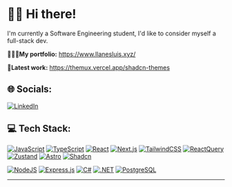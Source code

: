 # 👋🏻 Hi there!
I'm currently a Software Engineering student, I'd like to consider myself a full-stack dev. 

**🧑🏼‍💻My portfolio:** https://www.llanesluis.xyz/

**🎨Latest work:** https://themux.vercel.app/shadcn-themes

## 🌐 Socials:
<a href='https://www.linkedin.com/in/llanesluis/' target="_blank"><img alt='LinkedIn' src='https://img.shields.io/badge/Linkedin-100000?style=for-the-badge&logo=LinkedIn&logoColor=FFFFFF&labelColor=276DB6&color=276DB6'/></a>

## 💻 Tech Stack:
<!-- Frontend -->
<a href='' target="_blank"><img alt='JavaScript' src='https://img.shields.io/badge/javascript-%23323330.svg?style=for-the-badge&logo=javascript&logoColor=%23F7DF1E'/></a>
<a href='' target="_blank"><img alt='TypeScript' src='https://img.shields.io/badge/typescript-%23007ACC.svg?style=for-the-badge&logo=typescript&logoColor=white'/></a>
<a href='' target="_blank"><img alt='React' src='https://img.shields.io/badge/react-%2320232a.svg?style=for-the-badge&logo=react&logoColor=%2361DAFB'/></a>
<a href='' target="_blank"><img alt='Next.js' src='https://img.shields.io/badge/Next-black?style=for-the-badge&logo=next.js&logoColor=white'/></a>
<a href='' target="_blank"><img alt='TailwindCSS' src='https://img.shields.io/badge/tailwindcss-%2338B2AC.svg?style=for-the-badge&logo=tailwind-css&logoColor=white'/></a>
<a href='' target="_blank"><img alt='ReactQuery' src='https://img.shields.io/badge/React_Query-100000?style=for-the-badge&logo=ReactQuery&logoColor=FFFFFF&labelColor=EE3400&color=EE3400'/></a>
<a href='' target="_blank"><img alt='Zustand' src='https://img.shields.io/badge/Zustand-100000?style=for-the-badge&logo=Zustand&logoColor=FFFFFF&labelColor=A37200&color=A37200'/></a>
<a href='' target="_blank"><img alt='Astro' src='https://img.shields.io/badge/ASTRO-100000?style=for-the-badge&logo=astro&logoColor=white&labelColor=e843ab&color=e843ab'/></a>
<a href='' target="_blank"><img alt='Shadcn' src='https://img.shields.io/badge/ShadCN_ui-100000?style=for-the-badge&logo=ShadCN&logoColor=white&labelColor=FFFFFF&color=FFFFFF'/></a>
<!-- Backend -->
<a href='' target="_blank"><img alt='NodeJS' src='https://img.shields.io/badge/node.js-6DA55F?style=for-the-badge&logo=node.js&logoColor=white'/></a>
<a href='' target="_blank"><img alt='Express.js' src='https://img.shields.io/badge/express.js-%23404d59.svg?style=for-the-badge&logo=express&logoColor=%2361DAFB'/></a>
<a href='' target="_blank"><img alt='C#' src='https://img.shields.io/badge/c%23-%23239120.svg?style=for-the-badge&logo=csharp&logoColor=white'/></a>
<a href='' target="_blank"><img alt='.NET' src='https://img.shields.io/badge/ASP.NET-100000?style=for-the-badge&logo=.NET&logoColor=white&labelColor=5500BD&color=5500BD'/></a>
<a href='' target="_blank"><img alt='PostgreSQL' src='https://img.shields.io/badge/PostgreSQL-100000?style=for-the-badge&logo=PostgreSQL&logoColor=white&labelColor=278F93&color=278F93'/></a>

---

